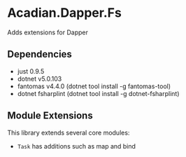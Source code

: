 # Acadian.Dapper.Fs

Adds extensions for Dapper

## Dependencies
- just 0.9.5
- dotnet v5.0.103
- fantomas v4.4.0 (dotnet tool install -g fantomas-tool)
- dotnet fsharplint (dotnet tool install -g dotnet-fsharplint)

## Module Extensions

This library extends several core modules:

- `Task` has additions such as map and bind

